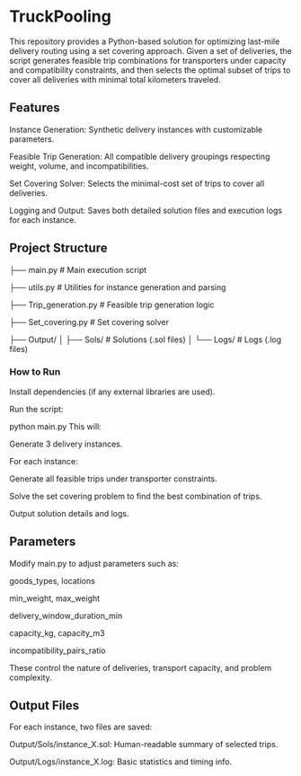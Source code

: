 # TruckPooling
This repository provides a Python-based solution for optimizing last-mile delivery routing using a set covering approach. Given a set of deliveries, the script generates feasible trip combinations for transporters under capacity and compatibility constraints, and then selects the optimal subset of trips to cover all deliveries with minimal total kilometers traveled.

## Features
Instance Generation: Synthetic delivery instances with customizable parameters.

Feasible Trip Generation: All compatible delivery groupings respecting weight, volume, and incompatibilities.

Set Covering Solver: Selects the minimal-cost set of trips to cover all deliveries.

Logging and Output: Saves both detailed solution files and execution logs for each instance.

## Project Structure
├── main.py                  # Main execution script

├── utils.py                 # Utilities for instance generation and parsing

├── Trip_generation.py       # Feasible trip generation logic

├── Set_covering.py          # Set covering solver

├── Output/
│   ├── Sols/                # Solutions (.sol files)
│   └── Logs/                # Logs (.log files)
### How to Run
Install dependencies (if any external libraries are used).

Run the script:

python main.py
This will:

Generate 3 delivery instances.

For each instance:

Generate all feasible trips under transporter constraints.

Solve the set covering problem to find the best combination of trips.

Output solution details and logs.

## Parameters
Modify main.py to adjust parameters such as:

goods_types, locations

min_weight, max_weight

delivery_window_duration_min

capacity_kg, capacity_m3

incompatibility_pairs_ratio

These control the nature of deliveries, transport capacity, and problem complexity.

## Output Files
For each instance, two files are saved:

Output/Sols/instance_X.sol: Human-readable summary of selected trips.

Output/Logs/instance_X.log: Basic statistics and timing info.
